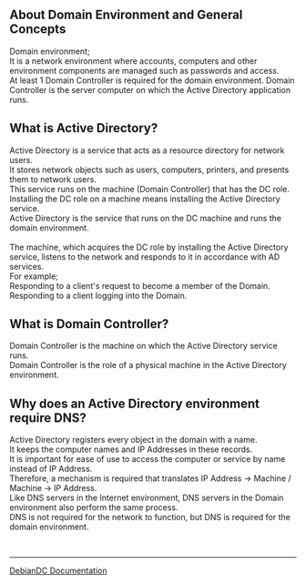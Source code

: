 ## About Domain Environment and General Concepts
Domain environment;<br>
It is a network environment where accounts, computers and other environment components are managed such as passwords and access.<br>
At least 1 Domain Controller is required for the domain environment. Domain Controller is the server computer on which the Active Directory application runs.<br>

## What is Active Directory?
Active Directory is a service that acts as a resource directory for network users.<br>
It stores network objects such as users, computers, printers, and presents them to network users.<br>
This service runs on the machine (Domain Controller) that has the DC role.<br>
Installing the DC role on a machine means installing the Active Directory service.<br>
Active Directory is the service that runs on the DC machine and runs the domain environment.<br>
<br>
The machine, which acquires the DC role by installing the Active Directory service, listens to the network and responds to it in accordance with AD services.<br>
For example;<br>
Responding to a client's request to become a member of the Domain.<br>
Responding to a client logging into the Domain.<br>

## What is Domain Controller?
Domain Controller is the machine on which the Active Directory service runs.<br>
Domain Controller is the role of a physical machine in the Active Directory environment.<br>

## Why does an Active Directory environment require DNS?
Active Directory registers every object in the domain with a name.<br>
It keeps the computer names and IP Addresses in these records.<br>
It is important for ease of use to access the computer or service by name instead of IP Address.<br>
Therefore, a mechanism is required that translates IP Address -> Machine / Machine -> IP Address.<br>
Like DNS servers in the Internet environment, DNS servers in the Domain environment also perform the same process.<br>
DNS is not required for the network to function, but DNS is required for the domain environment.<br>

<br>

---
[DebianDC Documentation](https://github.com/eesmer/DebianDC/blob/master/docs/DebianDC-Docs.md)
